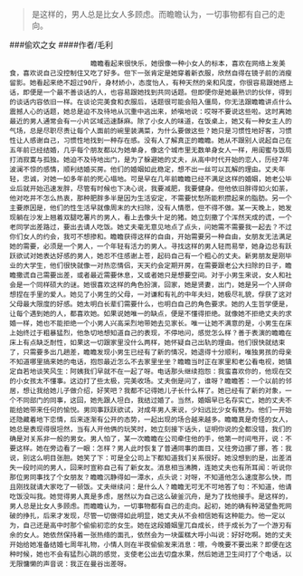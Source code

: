 > 是这样的，男人总是比女人多顾虑。而瞻瞻认为，一切事物都有自己的走向。

###偷欢之女
####作者/毛利

						瞻瞻看起来很快乐，她很像一种小女人的标本，喜欢在网络上发美食，喜欢说自己没控制住又吃了好多。但下一张肯定是她穿着新衣服，欣然自得在镜子前的消瘦留影。她看起来绝不超过90斤，身材娇小，态度怡人，有种天然的亲和风度，你很容易跟她搭上话，即便是一个最不善谈话的人，也容易跟她找到共同话题。但即便你是她最熟识的伙伴，得到的谈话内容依旧一样。在谈论完美食和衣服后，话题很可能会陷入僵局，你无法跟瞻瞻讲点什么震撼人心的话题，她总是迫不及待地从沉重中逃出来，娇嗔地说：哎呀不要说这些啦。这时离她最近的男人通常会有一小片区域迅速酥麻。除了小女人的味道，在饭桌上，她又有一种女主人的气场，总是尽职尽责让每个人面前的碗里装满菜，为什么要做这些？她只是习惯性地好客，习惯性让人感谢自己，习惯性地找到一种存在感。没有人了解真正的瞻瞻。她从不跟别人说起自己在五年前已经结婚，几乎每个朋友都以为她单身，像这个城市里无数单身女人一样，用闺蜜与饭局打消寂寞与孤独。她迫不及待地出门，是为了躲避她的丈夫，从高中时代开始的恋人，历经7年波澜不惊的感情，顺利结婚买房。他们的婚姻如此稳定，想不出一丝可以瓦解的理由。丈夫年轻，忠诚，对她一如多年前的死心塌地。可是早在几年前瞻瞻已经不满足这样的婚姻，她老公毕业后就开始迅速发胖，尽管有时候也下决心说，我要减肥，我要健身。但他依旧胖得如火如荼，他对吃并不怎么热衷，那种肥胖多半是因为生活安定，不需要忧愁所能积攒起来的脂肪。另一个主要原因是，他们的性生活早就像周末的大扫除，没有人情愿，但不得不做。某一天晚上，她发现躺在沙发上翘着双腿吃薯片的男人，看上去像头十足的猪。她立刻撒了个浑然天成的谎，一个老同学出差路过，要出去请人吃饭。她丈夫毫无意见地点了点头，问她需不需要我一起去？不过你们女人的约会，我可不想掺和。瞻瞻获得这样的自由，开始需要另一种自由，女朋友无法满足她的需要，必须是一个男人，一个年轻有活力的男人。寻找这样的男人轻而易举，她身边总有跃跃欲试对她表达好感的男人，她忍不住感谢上苍，起码自己有一个粗心的丈夫。新男朋友是刚毕业的大学生，他们很快就像一对热恋情侣，天天约会定期开房，在需要跟老公大扫除的日子，瞻瞻撒谎自己需要出差，或者最近需要休息，又或者她只是想要空间。对于小男生来说，女人和社会是一个同样硕大的谜。她很喜欢这样的角色扮演，回家，她是贤妻，出门，她是另一个人拼命想捏在手里的爱人。她见了小男生的父母，一对谦和有礼的中年夫妇，她极尽礼貌，俘获了这对父母最大限度的好感。她太明白长辈们需要什么，也明白自己的角色要求。她的人生哲学便是，让每个遇到她的人，都喜欢她。如果说她唯一的缺点，便是不懂得拒绝。就像她不拒绝丈夫的求婚一样，她也不能拒绝一个小男人兴高采烈地带她去见家长。唯一让她不满意的是，小男生在床上始终过于粗暴猛烈，他急切地想知道自己的表现，不停地问，感觉怎么样？善于表演的瞻瞻在床上有点缺乏耐性，如果这一切跟家里没什么两样，她怀疑自己出轨的理由。他们很快就结束了，只需要多出几趟差，瞻瞻发现小男生已经有了新的情况，她退得十分顺利，唯独男孩的母亲不知道哪里搞来她的电话，抱怨最近怎么不去家里坐坐？瞻瞻当时正在家里和老公看电视，她镇定自若地谈笑风生：阿姨我们早就不在一起了呀。电话那头继续抱怨：我蛮喜欢你的，他现在交的小女孩太不懂事。这边打了些太极，完美收场。丈夫倒是问了，谁呀？瞻瞻答：一个以前的邻居，想让我给她儿子做介绍，好笑吧？我都不记得她儿子长什么样了。她已经有了新的对象，一个不同部门的同事，这回，她先跟人坦白，我结过婚了。当然，婚姻早已名存实亡，她的丈夫不能给她带来任何的愉悦。男同事跃跃欲试，对成年男人来说，少妇远比少女有魅力。他们一开始还隐藏着地下恋情，后来逐渐有公开的态势，一起出现的场合越来越多。瞻瞻真是奇怪的女人，她总是表现得很坦然，当有人开他俩的玩笑时，她立刻接下话头，证明你说的全都没错，我们的确是对关系非一般的男女。男人怕了，某一次瞻瞻在公司牵住他的手，他第一时间甩开，说：不要这样。她在旁边看了一眼：怎样？男人此时恢复了普通同事的面目，又往旁边挪了挪，答：我说，别这么明目张胆。她笑了下：可是全公司上下都知道我们关系很好。她没想到的是，出差消失一段时间的男人，回来时宣称自己有了新女友。消息相当沸腾，连她丈夫也有所耳闻：听说你那位男同事找了个女朋友？瞻瞻沉静得如一潭水，点头说：对呀，不知道他怎么速度那么快，而且刚找就请大家吃了一顿饭。丈夫继续问：是什么人？瞻瞻无可无不可地答了句：不知道，他请吃饭没叫我。她觉得男人真是多虑，居然以为自己这么破釜沉舟，是为了找他接手。是这样的，男人总是比女人多顾虑。而瞻瞻认为，一切事物都有自己的走向。起初，她的确有种渴望鱼死网破的挣扎，后来才发现，尽管一切做得如此明显，她丈夫从不会相信她有这种能力。他一定以为，自己还是高中时那个偷偷初恋的女生。她在这段婚姻里兀自成长，终于成长为了一个游刃有余的女人。她依然保持着一张热络的面孔，依然会为一块蛋糕大呼小叫说：好好吃啊。她的丈夫开始给她准备结婚七周年礼物，小情人则在半夜偷偷发来消息：喂，今晚要不要出来？即便在这种时候，她也不会有猛烈心跳的感觉，支使老公出去切盘水果，然后她进卫生间打了个电话，以无限慵懒的声音说：我正在曼谷出差呀。			  		